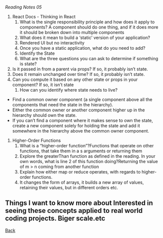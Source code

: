 *Reading Notes 05*

1. React Docs - Thinking in React
    1. What is the single responsibility principle and how does it apply to components? A component should do one thing, and if it does more it should be broken down into multiple components
    2. What does it mean to build a ‘static’ version of your application?
    3. Rendered UI but no interactivity
    4. Once you have a static application, what do you need to add?
    5. Identify the State
    6. What are the three questions you can ask to determine if something is state?
2. Is it passed in from a parent via props? If so, it probably isn’t state.
3. Does it remain unchanged over time? If so, it probably isn’t state.
4. Can you compute it based on any other state or props in your component? If so, it isn’t state
    1. How can you identify where state needs to live?
* Find a common owner component (a single component above all the components that need the state in the hierarchy).
* Either the common owner or another component higher up in the hierarchy should own the state.
* If you can’t find a component where it makes sense to own the state, create a new component solely for holding the state and add it somewhere in the hierarchy above the common owner component.

1. Higher-Order Functions
    1. What is a “higher-order function”?Functions that operate on other functions, that take them in a s arguments or returning them
    2. Explore the greaterThan function as defined in the reading. In your own words, what is line 2 of this function doing?Returning the value of m > n coming from another function 
    3. Explain how either map or reduce operates, with regards to higher-order functions.
    4. It changes the form of arrays, it builds a new array of values, retaining their values, but in different orders etc.

## Things I want to know more about  Interested in seeing these concepts applied to real world coding projects. Biger scale.etc

[Back](README.md)